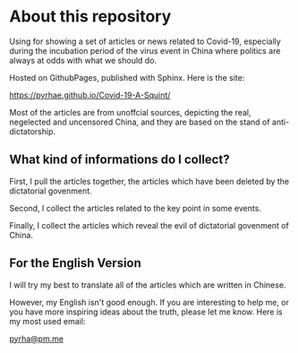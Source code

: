 # About this repository

Using for showing a set of articles or news related to Covid-19,
especially during the incubation period of the virus event in China where
politics are always at odds with what we should do.

Hosted on GithubPages, published with Sphinx. Here is the site:

https://pyrhae.github.io/Covid-19-A-Squint/

Most of the articles are from unoffcial sources, depicting the real, negelected and uncensored China, and they are based on the stand of anti-dictatorship.

## What kind of informations do I collect?

First, I pull the articles together, the articles which have been deleted by the dictatorial govenment.

Second, I collect the articles related to the key point in some events.

Finally, I collect the articles which reveal the evil of dictatorial govenment of China.

## For the English Version

I will try my best to translate all of the articles which are written in Chinese.

However, my English isn't good enough. If you are interesting to help me, or you have more inspiring ideas about the truth, please let me know. Here is my most used email:

pyrha@pm.me